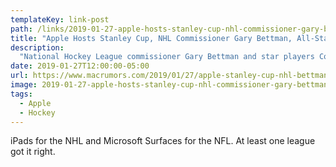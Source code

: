 ```yaml
---
templateKey: link-post
path: /links/2019-01-27-apple-hosts-stanley-cup-nhl-commissioner-gary-bettman-all-stars-connor-mcdavid-and-auston-matthews
title: "Apple Hosts Stanley Cup, NHL Commissioner Gary Bettman, All-Stars Connor McDavid and Auston Matthews"
description:
  "National Hockey League commissioner Gary Bettman and star players Connor McDavid of the Edmonton Oilers and Auston Matthews of the Toronto Maple Leafs sat down with Apple's marketing chief Phil Schiller on Thursday to discuss how technology is improving the game of hockey for players, coaches, and fans. "
date: 2019-01-27T12:00:00-05:00
url: https://www.macrumors.com/2019/01/27/apple-stanley-cup-nhl-bettman-mcdavid-matthews/
image: 2019-01-27-apple-hosts-stanley-cup-nhl-commissioner-gary-bettman-all-stars-connor-mcdavid-and-auston-matthews.jpeg
tags:
  - Apple
  - Hockey
---
```

iPads for the NHL and Microsoft Surfaces for the NFL. At least one league got it right.
